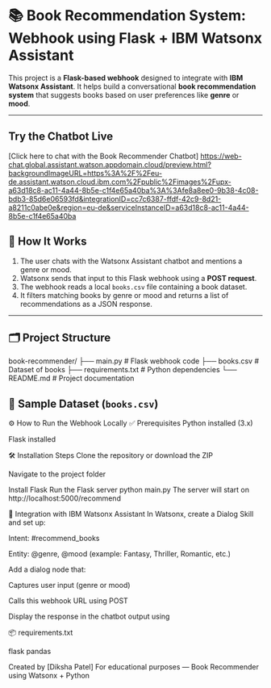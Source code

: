 # 📚 Book Recommendation System: Webhook using Flask + IBM Watsonx Assistant

This project is a **Flask-based webhook** designed to integrate with **IBM Watsonx Assistant**. It helps build a conversational **book recommendation system** that suggests books based on user preferences like **genre** or **mood**.

---

## Try the Chatbot Live

[Click here to chat with the Book Recommender Chatbot]
https://web-chat.global.assistant.watson.appdomain.cloud/preview.html?backgroundImageURL=https%3A%2F%2Feu-de.assistant.watson.cloud.ibm.com%2Fpublic%2Fimages%2Fupx-a63d18c8-ac11-4a44-8b5e-c1f4e65a40ba%3A%3Afe8a8ee0-9b38-4c08-bdb3-85d6e06593fd&integrationID=cc7c6387-ffdf-42c9-8d21-a8211c0abe0e&region=eu-de&serviceInstanceID=a63d18c8-ac11-4a44-8b5e-c1f4e65a40ba


## 🚀 How It Works

1. The user chats with the Watsonx Assistant chatbot and mentions a genre or mood.
2. Watsonx sends that input to this Flask webhook using a **POST request**.
3. The webhook reads a local `books.csv` file containing a book dataset.
4. It filters matching books by genre or mood and returns a list of recommendations as a JSON response.

---

## 🗂️ Project Structure

book-recommender/
├── main.py # Flask webhook code
├── books.csv # Dataset of books
├── requirements.txt # Python dependencies
└── README.md # Project documentation


## 🧠 Sample Dataset (`books.csv`)

⚙️ How to Run the Webhook Locally
✅ Prerequisites
Python installed (3.x)

Flask installed

🛠 Installation Steps
Clone the repository or download the ZIP

Navigate to the project folder

Install Flask
Run the Flask server
python main.py
The server will start on http://localhost:5000/recommend

🤖 Integration with IBM Watsonx Assistant
In Watsonx, create a Dialog Skill and set up:

Intent: #recommend_books

Entity: @genre, @mood (example: Fantasy, Thriller, Romantic, etc.)

Add a dialog node that:

Captures user input (genre or mood)

Calls this webhook URL using POST

Display the response in the chatbot output using <?webhook_result?>

📦 requirements.txt

flask
pandas

Created by [Diksha Patel]
For educational purposes — Book Recommender using Watsonx + Python
